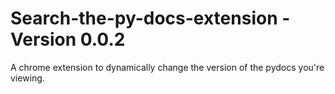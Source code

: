 # Search-the-py-docs-extension - Version 0.0.2
A chrome extension to dynamically change the version of the pydocs you're viewing.
